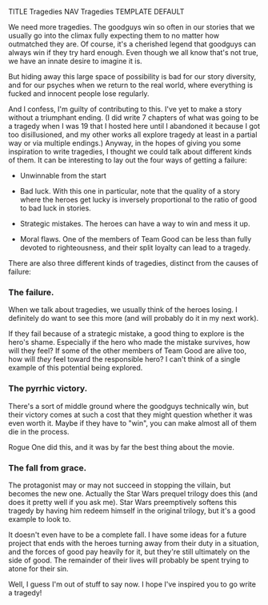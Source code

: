 TITLE Tragedies
NAV Tragedies
TEMPLATE DEFAULT

We need more tragedies. The goodguys win so often in our stories that we usually go into the climax fully expecting them to no matter how outmatched they are. Of course, it's a cherished legend that goodguys can always win if they try hard enough. Even though we all know that's not true, we have an innate desire to imagine it is.

But hiding away this large space of possibility is bad for our story diversity, and for our psyches when we return to the real world, where everything is fucked and innocent people lose regularly.

And I confess, I'm guilty of contributing to this. I've yet to make a story without a triumphant ending. (I did write 7 chapters of what was going to be a tragedy when I was 19 that I hosted here until I abandoned it because I got too disillusioned, and my other works all explore tragedy at least in a partial way or via multiple endings.) Anyway, in the hopes of giving you some inspiration to write tragedies, I thought we could talk about different kinds of them. It can be interesting to lay out the four ways of getting a failure:

* Unwinnable from the start

* Bad luck. With this one in particular, note that the quality of a story where the heroes get lucky is inversely proportional to the ratio of good to bad luck in stories.

* Strategic mistakes. The heroes can have a way to win and mess it up.

* Moral flaws. One of the members of Team Good can be less than fully devoted to righteousness, and their split loyalty can lead to a tragedy.

There are also three different kinds of tragedies, distinct from the causes of failure:

### The failure.

When we talk about tragedies, we usually think of the heroes losing. I definitely do want to see this more (and will probably do it in my next work).

If they fail because of a strategic mistake, a good thing to explore is the hero's shame. Especially if the hero who made the mistake survives, how will they feel? If some of the other members of Team Good are alive too, how will *they* feel toward the responsible hero? I can't think of a single example of this potential being explored.

### The pyrrhic victory.

There's a sort of middle ground where the goodguys technically win, but their victory comes at such a cost that they might question whether it was even worth it. Maybe if they have to "win", you can make almost all of them die in the process.

Rogue One did this, and it was by far the best thing about the movie.

### The fall from grace.

The protagonist may or may not succeed in stopping the villain, but becomes the new one. Actually the Star Wars prequel trilogy does this (and does it pretty well if you ask me). Star Wars preemptively softens this tragedy by having him redeem himself in the original trilogy, but it's a good example to look to.

It doesn't even have to be a complete fall. I have some ideas for a future project that ends with the heroes turning away from their duty in a situation, and the forces of good pay heavily for it, but they're still ultimately on the side of good. The remainder of their lives will probably be spent trying to atone for their sin.

Well, I guess I'm out of stuff to say now. I hope I've inspired you to go write a tragedy!
